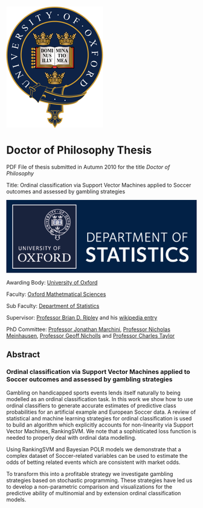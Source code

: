![](oxford_university_circlet.png)

# Doctor of Philosophy Thesis

PDF File of thesis submitted in Autumn 2010 for the title *Doctor of Philosophy*

Title: Ordinal classification via Support Vector Machines applied to Soccer outcomes and assessed by gambling strategies

![](department_of_statistics.png)

Awarding Body: [University of Oxford](http://www.ox.ac.uk/)

Faculty: [Oxford Mathetmatical Sciences](https://www.maths.ox.ac.uk/)

Sub Faculty: [Department of Statistics](https://www.stats.ox.ac.uk/) 

Supervisor: [Professor Brian D. Ripley](http://www.stats.ox.ac.uk/~ripley/) and his [wikipedia entry](https://en.wikipedia.org/wiki/Brian_D._Ripley) 

PhD Committee: [Professor Jonathan Marchini](https://jmarchini.org/), [Professor Nicholas Meinhausen](https://stat.ethz.ch/~nicolai/), [Professor Geoff Nicholls](http://www.stats.ox.ac.uk/~nicholls/) and [Professor Charles Taylor](https://physicalsciences.leeds.ac.uk/staff/84/professor-charles-taylor)

## Abstract

### Ordinal classification via Support Vector Machines applied to Soccer outcomes and assessed by gambling strategies


Gambling on handicapped sports events lends itself naturally to being modelled as an ordinal classification task. In this work we show how to use ordinal classifiers to generate accurate estimates of predictive
class probabilities for an artificial example and European Soccer data. A review of statistical and machine learning strategies for ordinal classification is used to build an algorithm which explicitly accounts
for non-linearity via Support Vector Machines, RankingSVM. We note that a sophisticated loss function is needed to properly deal with ordinal data modelling.

Using RankingSVM and Bayesian POLR models we demonstrate that a complex dataset of Soccer-related variables can be used to estimate the odds of betting related events which are consistent with market odds.

To transform this into a profitable strategy we investigate gambling strategies based on stochastic programming. These strategies have led us to develop a non-parametric comparison and visualizations for the predictive ability of multinomial and by extension ordinal classification models.